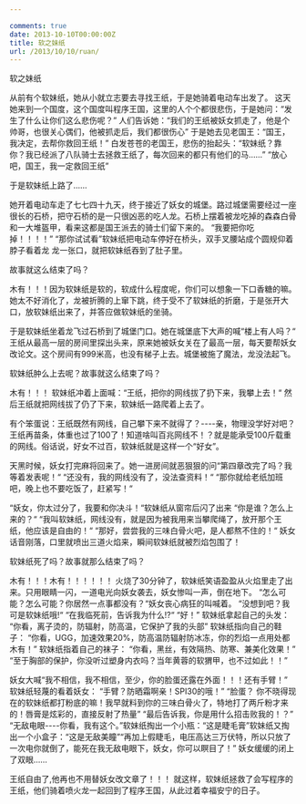 ```yaml
---

comments: true
date: 2013-10-10T00:00:00Z
title: 软之妹纸
url: /2013/10/10/ruan/
---
```


软之妹纸 


从前有个软妹纸，她从小就立志要去寻找王纸，于是她骑着电动车出发了。
这天她来到一个国度，这个国度叫程序王国，这里的人个个都很悲伤，于是她问：“发生了什么让你们这么悲伤呢？”
人们告诉她：“我们的王纸被妖女抓走了，他是个帅哥，也很关心偶们，他被抓走后，我们都很伤心”
于是她去见老国王：“国王，我决定，去帮你救回王纸！”
白发苍苍的老国王，悲伤的抬起头：“软妹纸？靠你？我已经派了八队骑士去拯救王纸了，每次回来的都只有他们的马……”
“放心吧，国王，我一定救回王纸”

于是软妹纸上路了……

她开着电动车走了七七四十九天，终于接近了妖女的城堡。路过城堡需要经过一座很长的石桥，把守石桥的是一只很凶恶的吃人龙。石桥上摆着被龙吃掉的森森白骨和一大堆盔甲，看来这都是国王派去的骑士们留下来的。
“我要把你吃掉！！！！”
“那你试试看”软妹纸把电动车停好在桥头，双手叉腰站成个圆规仰着脖子看着龙
龙一张口，就把软妹纸吞到了肚子里。

故事就这么结束了吗？

木有！！！因为软妹纸是软的，软成什么程度呢，你们可以想象一下口香糖的嘛。她太不好消化了，龙被折腾的上窜下跳，终于受不了软妹纸的折磨，于是张开大口，放软妹纸出来了，并答应做软妹纸的坐骑。

于是软妹纸坐着龙飞过石桥到了城堡门口。她在城堡底下大声的喊“楼上有人吗？“
王纸从最高一层的房间里探出头来，原来她被妖女关在了最高一层，每天要帮妖女改论文。这个房间有999米高，也没有梯子上去。城堡被施了魔法，龙没法起飞。

软妹纸肿么上去呢？故事就这么结束了吗？

木有！！！
软妹纸冲着上面喊：“王纸，把你的网线拔了扔下来，我攀上去！“
然后王纸就把网线拔了仍了下来，软妹纸一路爬着上去了。

有个笨蛋说：王纸既然有网线，自己攀下来不就得了？----亲，物理没学好对吧？王纸再苗条，体重也过了100了！知道啥叫百兆网线不！？就是能承受100斤载重的网线。俗话说，好女不过百，软妹纸就是这样一个“好女”。

天黑时候，妖女打完麻将回来了。她一进房间就恶狠狠的问“第四章改完了吗？我等着发表呢！“
“还没有，我的网线没有了，没法查资料！“
“那你就给老纸加班吧，晚上也不要吃饭了，赶紧写！“

“妖女，你太过分了，我要和你决斗！“软妹纸从窗帘后闪了出来
“你是谁？怎么上来的？“
“我叫软妹纸，网线没有，就是因为被我用来当攀爬绳了，放开那个王纸，他应该是自由的！“
“那好，尝尝我的三味白骨火吧，是人都熬不住的！“ 妖女话音刚落，口里就喷出三道火焰来，瞬间软妹纸就被烈焰包围了！

软妹纸死了吗？故事就那么结束了吗？

木有！！！木有！！！！！！
火烧了30分钟了，软妹纸笑语盈盈从火焰里走了出来。只用眼睛一闪，一道电光向妖女袭去，妖女惨叫一声，倒在地下。
“怎么可能？怎么可能？你居然一点事都没有？“妖女丧心病狂的叫喊着。
“没想到吧？我可是软妹纸哦!“
“在我临死前，告诉我为什么!?“
“好！”
软妹纸拿起自己的头发：
“你看，离子烫的，防辐射，防高温，它保护了我的头部”
软妹纸指向自己的鞋子：
“你看，UGG，加速效果20%，防高温防辐射防冰冻，你的烈焰一点用处都木有！”
软妹纸指着自己的袜子：
“你看，黑丝，有效隔热、防寒、兼美化效果！”
“至于胸部的保护，你没听过塑身内衣吗？当年黄蓉的软猬甲，也不过如此！！”

妖女大喊“我不相信，我不相信，至少，你的脸蛋还露在外面！！！还有手臂！”
软妹纸轻蔑的看着妖女：
“手臂？防晒霜啊亲！SPI30的哦！”
“脸蛋？ 你不晓得现在的软妹纸都打粉底的嘛！我早就料到你的三味白骨火了，特地打了两斤粉才来的！唇膏是炫彩的，直接反射了热量”
“最后告诉我，你是用什么招击败我的！？”
“无敌电眼----你看，我有这个。”软妹纸掏出一个小瓶：“这是睫毛膏”软妹纸又掏出一个小盒子：“这是无敌美瞳”“再加上假睫毛，电压高达三万伏特，所以只放了一次电你就倒了，能死在我无敌电眼下，妖女，你可以瞑目了！”
妖女缓缓的闭上了双眼……

王纸自由了,他再也不用替妖女改文章了！！！
就这样，软妹纸拯救了会写程序的王纸，他们骑着喷火龙一起回到了程序王国，从此过着幸福安宁的日子。
